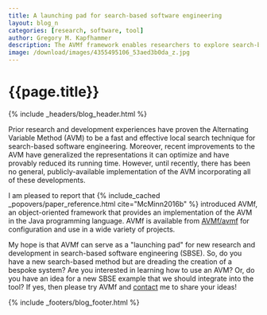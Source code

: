 ```yaml
---
title: A launching pad for search-based software engineering
layout: blog_n
categories: [research, software, tool]
author: Gregory M. Kapfhammer
description: The AVMf framework enables researchers to explore search-based software engineering.
image: /download/images/4355495106_53aed3b0da_z.jpg
---
```


# {{page.title}}
{% include _headers/blog_header.html %}

Prior research and development experiences have proven the Alternating Variable Method (AVM) to be a fast and effective
local search technique for search-based software engineering. Moreover, recent improvements to the AVM have generalized
the representations it can optimize and have provably reduced its running time. However, until recently, there has been no
general, publicly-available implementation of the AVM incorporating all of these developments.

<p>
I am pleased to report that {% include_cached _popovers/paper_reference.html
cite="McMinn2016b" %} introduced AVMf, an object-oriented framework that
provides an implementation of the AVM in the Java programming language. AVMf is
available from <a href="https://github.com/AVMf/avmf">AVMf/avmf</a> for
configuration and use in a wide variety of projects.
</p>

My hope is that AVMf can serve as a "launching pad" for new research and
development in search-based software engineering (SBSE). So, do you have a new
search-based method but are dreading the creation of a bespoke system? Are you
interested in learning how to use an AVM? Or, do you have an idea for a new
SBSE example that we should integrate into the tool? If yes, then please try
AVMf and [contact]({{site.baseurl}}contact/) me to share your ideas!

{% include _footers/blog_footer.html %}
